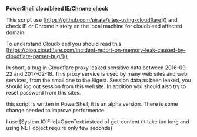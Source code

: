 **PowerShell cloudbleed IE/Chrome check**


This script use [https://github.com/pirate/sites-using-cloudflare]() and check IE or Chrome history on the local machine for cloudbleed affected domain


To understand Cloudbleed you should read this [https://blog.cloudflare.com/incident-report-on-memory-leak-caused-by-cloudflare-parser-bug/]()

In short, a bug in Cloudflare proxy leaked sensitive data between 2016-09 22 and 2017-02-18. This proxy service is used by many web sites and web services, from the small one to the Bigest.
Session data as been leaked, you should log out session from this website. 
In addition you should also try to reset password from this sites. 


this script is written in PowerShell, it is an alpha version. 
There is some change needed to improve performence

I use [System.IO.File]::OpenText instead of get-content (it take too long and using NET object require only few seconds)